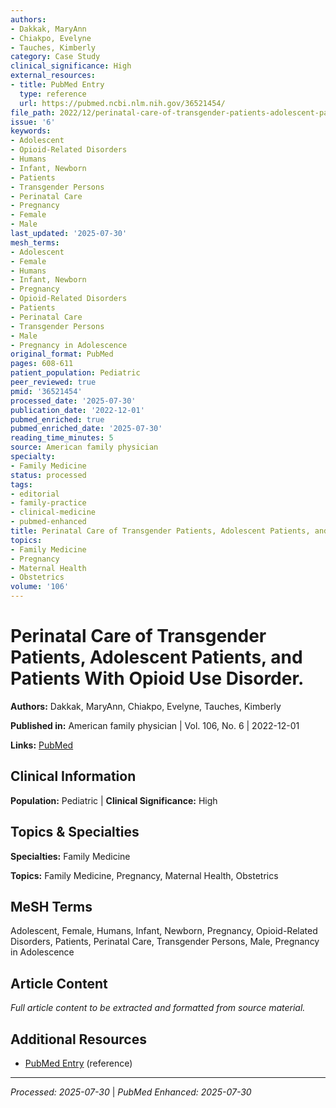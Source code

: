 ```yaml
---
authors:
- Dakkak, MaryAnn
- Chiakpo, Evelyne
- Tauches, Kimberly
category: Case Study
clinical_significance: High
external_resources:
- title: PubMed Entry
  type: reference
  url: https://pubmed.ncbi.nlm.nih.gov/36521454/
file_path: 2022/12/perinatal-care-of-transgender-patients-adolescent-patients-a.md
issue: '6'
keywords:
- Adolescent
- Opioid-Related Disorders
- Humans
- Infant, Newborn
- Patients
- Transgender Persons
- Perinatal Care
- Pregnancy
- Female
- Male
last_updated: '2025-07-30'
mesh_terms:
- Adolescent
- Female
- Humans
- Infant, Newborn
- Pregnancy
- Opioid-Related Disorders
- Patients
- Perinatal Care
- Transgender Persons
- Male
- Pregnancy in Adolescence
original_format: PubMed
pages: 608-611
patient_population: Pediatric
peer_reviewed: true
pmid: '36521454'
processed_date: '2025-07-30'
publication_date: '2022-12-01'
pubmed_enriched: true
pubmed_enriched_date: '2025-07-30'
reading_time_minutes: 5
source: American family physician
specialty:
- Family Medicine
status: processed
tags:
- editorial
- family-practice
- clinical-medicine
- pubmed-enhanced
title: Perinatal Care of Transgender Patients, Adolescent Patients, and Patients With Opioid Use Disorder.
topics:
- Family Medicine
- Pregnancy
- Maternal Health
- Obstetrics
volume: '106'
---
```


# Perinatal Care of Transgender Patients, Adolescent Patients, and Patients With Opioid Use Disorder.

**Authors:** Dakkak, MaryAnn, Chiakpo, Evelyne, Tauches, Kimberly

**Published in:** American family physician | Vol. 106, No. 6 | 2022-12-01

**Links:** [PubMed](https://pubmed.ncbi.nlm.nih.gov/36521454/)

## Clinical Information

**Population:** Pediatric | **Clinical Significance:** High

## Topics & Specialties

**Specialties:** Family Medicine

**Topics:** Family Medicine, Pregnancy, Maternal Health, Obstetrics

## MeSH Terms

Adolescent, Female, Humans, Infant, Newborn, Pregnancy, Opioid-Related Disorders, Patients, Perinatal Care, Transgender Persons, Male, Pregnancy in Adolescence

## Article Content

*Full article content to be extracted and formatted from source material.*

## Additional Resources

- [PubMed Entry](https://pubmed.ncbi.nlm.nih.gov/36521454/) (reference)

---

*Processed: 2025-07-30* | *PubMed Enhanced: 2025-07-30*
